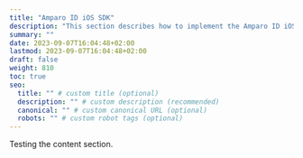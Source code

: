 ```yaml
---
title: "Amparo ID iOS SDK"
description: "This section describes how to implement the Amparo ID iOS SDK in your app."
summary: ""
date: 2023-09-07T16:04:48+02:00
lastmod: 2023-09-07T16:04:48+02:00
draft: false
weight: 810
toc: true
seo:
  title: "" # custom title (optional)
  description: "" # custom description (recommended)
  canonical: "" # custom canonical URL (optional)
  robots: "" # custom robot tags (optional)
---
```


Testing the content section.

<!--
## Further reading

- Read [about how-to guides](https://diataxis.fr/how-to-guides/) in the Diátaxis framework
-->